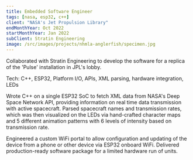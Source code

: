 ```yaml
---
title: Embedded Software Engineer
tags: [nasa, esp32, c++]
client: "NASA's Jet Propulsion Library"
endMonthYear: Oct 2022
startMonthYear: Jan 2022
subClient: Stratin Engineering
image: /src/images/projects/nhmla-anglerfish/specimen.jpg
---
```


Collaborated with Stratin Engineering to develop the software for a replica of the 'Pulse' installation in JPL's lobby.

<div class="relative pt-3 pb-2 pl-6 pr-2 overflow-hidden text-left border-2 rounded-lg border-teal-950 bg-black mb-8 mt-8">
<span class="font-bold">Tech: </span>C++, ESP32, Platform I/O, APIs, XML parsing, hardware integration, LEDs
</div>

Wrote C++ on a single ESP32 SoC to fetch XML data from NASA's Deep Space Network API, providing information on real time data transmission with active spacecraft. Parsed spacecraft names and transmission rates, which was then visualized on the LEDs via hand-crafted character maps and 5 different animation patterns with 6 levels of intensity based on transmission rate.

Engineered a custom WiFi portal to allow configuration and updating of the device from a phone or other device via ESP32 onboard WiFi. Delivered production-ready software package for a limited hardware run of units.
